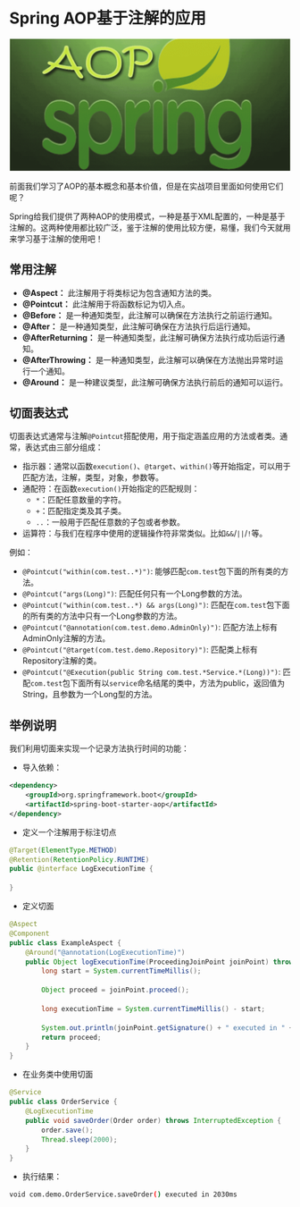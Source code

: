 # Spring AOP基于注解的应用

![spring-aop2](../../images/spring-basic/spring-aop2.png)

前面我们学习了AOP的基本概念和基本价值，但是在实战项目里面如何使用它们呢？

Spring给我们提供了两种AOP的使用模式，一种是基于XML配置的，一种是基于注解的。这两种使用都比较广泛，鉴于注解的使用比较方便，易懂，我们今天就用来学习基于注解的使用吧！

## 常用注解

* **@Aspect：** 此注解用于将类标记为包含通知方法的类。
* **@Pointcut：** 此注解用于将函数标记为切入点。
* **@Before：** 是一种通知类型，此注解可以确保在方法执行之前运行通知。
* **@After：** 是一种通知类型，此注解可确保在方法执行后运行通知。
* **@AfterReturning：** 是一种通知类型，此注解可确保方法执行成功后运行通知。
* **@AfterThrowing：** 是一种通知类型，此注解可以确保在方法抛出异常时运行一个通知。
* **@Around：** 是一种建议类型，此注解可确保方法执行前后的通知可以运行。

## 切面表达式

切面表达式通常与注解`@Pointcut`搭配使用，用于指定涵盖应用的方法或者类。通常，表达式由三部分组成：
* 指示器：通常以函数`execution()`、`@target`、`within()`等开始指定，可以用于匹配方法，注解，类型，对象，参数等。
* 通配符：在函数`execution()`开始指定的匹配规则：
  * `*`：匹配任意数量的字符。
  * `+`：匹配指定类及其子类。
  * `..`：一般用于匹配任意数的子包或者参数。
* 运算符：与我们在程序中使用的逻辑操作符非常类似。比如`&&`/`||`/`!`等。

例如：
* `@Pointcut("within(com.test..*)")`: 能够匹配`com.test`包下面的所有类的方法。
* `@Pointcut("args(Long)")`: 匹配任何只有一个Long参数的方法。
* `@Pointcut("within(com.test..*) && args(Long)")`: 匹配在`com.test`包下面的所有类的方法中只有一个Long参数的方法。
* `@Pointcut("@annotation(com.test.demo.AdminOnly)")`: 匹配方法上标有AdminOnly注解的方法。
* `@Pointcut("@target(com.test.demo.Repository)")`: 匹配类上标有Repository注解的类。
* `@Pointcut("@Execution(public String com.test.*Service.*(Long))")`: 匹配`com.test`包下面所有以`service`命名结尾的类中，方法为public，返回值为String，且参数为一个Long型的方法。

## 举例说明

我们利用切面来实现一个记录方法执行时间的功能：

* 导入依赖：
```xml
<dependency>
    <groupId>org.springframework.boot</groupId>
    <artifactId>spring-boot-starter-aop</artifactId>
</dependency>
```

* 定义一个注解用于标注切点
```java
@Target(ElementType.METHOD)
@Retention(RetentionPolicy.RUNTIME)
public @interface LogExecutionTime {

}
```

* 定义切面
```java
@Aspect
@Component
public class ExampleAspect {
    @Around("@annotation(LogExecutionTime)")
    public Object logExecutionTime(ProceedingJoinPoint joinPoint) throws Throwable {
        long start = System.currentTimeMillis();

        Object proceed = joinPoint.proceed();

        long executionTime = System.currentTimeMillis() - start;

        System.out.println(joinPoint.getSignature() + " executed in " + executionTime + "ms");
        return proceed;
    }
}
```

* 在业务类中使用切面
```java
@Service
public class OrderService {
    @LogExecutionTime
    public void saveOrder(Order order) throws InterruptedException {
        order.save();
        Thread.sleep(2000);
    }
}
```

* 执行结果：
```bash
void com.demo.OrderService.saveOrder() executed in 2030ms
```